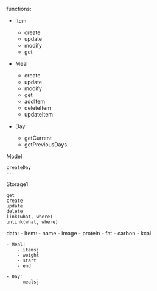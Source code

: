 functions:

- Item
  - create
  - update
  - modify
  - get


- Meal
  - create
  - update
  - modify
  - get
  - addItem
  - deleteItem
  - updateItem

- Day
  - getCurrent
  - getPreviousDays


Model

    createDay
    ...


Storage1

    get
    create
    update
    delete
    link(what, where)
    unlink(what, where)


data:
    - Item:
        - name
        - image
        - protein
        - fat
        - carbon
        - kcal

    - Meal:
        - itemsj
        - weight
        - start
        - end

    - Day:
        - mealsj


